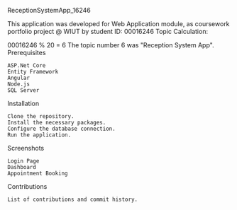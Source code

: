 ReceptionSystemApp_16246

This application was developed for Web Application module, as coursework portfolio project @ WIUT by student ID: 00016246
Topic Calculation:

00016246 % 20 = 6 The topic number 6 was "Reception System App".
Prerequisites

    ASP.Net Core
    Entity Framework
    Angular
    Node.js
    SQL Server

Installation

    Clone the repository.
    Install the necessary packages.
    Configure the database connection.
    Run the application.

Screenshots

    Login Page
    Dashboard
    Appointment Booking

Contributions

    List of contributions and commit history.

